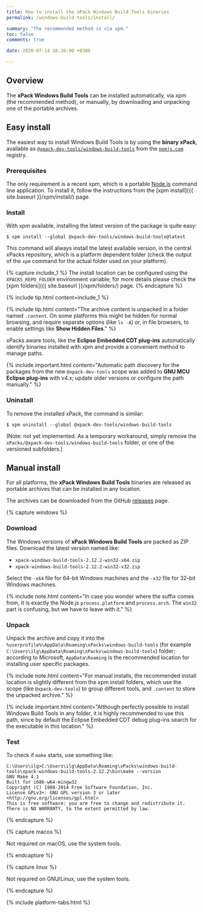 ```yaml
---
title: How to install the xPack Windows Build Tools binaries
permalink: /windows-build-tools/install/

summary: "The recommended method is via xpm."
toc: false
comments: true

date: 2020-07-14 16:26:00 +0300

---
```


## Overview

The **xPack Windows Build Tools** can be installed automatically, via xpm (the
recommended method), or manually, by downloading and unpacking one of the
portable archives.

## Easy install

The easiest way to install Windows Build Tools is by using the **binary xPack**, available as
[`@xpack-dev-tools/windows-build-tools`](https://www.npmjs.com/package/@xpack-dev-tools/windows-build-tools)
from the [`npmjs.com`](https://www.npmjs.com) registry.

### Prerequisites

The only requirement is a recent
xpm, which is a portable
[Node.js](https://nodejs.org) command line application. To install it,
follow the instructions from the
[xpm install]({{ site.baseurl }}/xpm/install/) page.

### Install

With xpm available, installing
the latest version of the package is quite easy:

```console
$ xpm install --global @xpack-dev-tools/windows-build-tools@latest
```

This command will always install the latest available version,
in the central xPacks repository, which is a platform dependent folder
(check the output of the `xpm` command for the actual folder used on
your platform).

{% capture include_1 %}
The install location can be configured using the
`XPACKS_REPO_FOLDER` environment variable; for more details please check the
[xpm folders]({{ site.baseurl }}/xpm/folders/) page.
{% endcapture %}

{% include tip.html content=include_1 %}

{% include tip.html content="The archive content is unpacked in a folder
named `.content`. On some platforms
this might be hidden for normal browsing, and require
separate options (like `ls -A`) or, in file browsers, to enable
settings like **Show Hidden Files**." %}

xPacks aware tools, like the **Eclipse Embedded CDT plug-ins** automatically
identify binaries installed with
xpm and provide a convenient method to manage paths.

{% include important.html content="Automatic
path discovery for the packages from the new `@xpack-dev-tools` scope was
added to **GNU MCU Eclipse plug-ins** with v4.x; update
older versions or configure the path manually." %}

### Uninstall

To remove the installed xPack, the command is similar:

```console
$ xpm uninstall --global @xpack-dev-tools/windows-build-tools
```

(Note: not yet implemented. As a temporary workaround, simply remove the
`xPacks/@xpack-dev-tools/windows-build-tools` folder, or one of the versioned
subfolders.)

## Manual install

For all platforms, the **xPack Windows Build Tools** binaries are released as portable
archives that can be installed in any location.

The archives can be downloaded from the
GitHub [releases](https://github.com/xpack-dev-tools/windows-build-tools-xpack/releases/)
page.

{% capture windows %}
### Download

The Windows versions of **xPack Windows Build Tools** are packed as ZIP files.
Download the latest version named like:

- `xpack-windows-build-tools-2.12.2-win32-x64.zip`
- `xpack-windows-build-tools-2.12.2-win32-x32.zip`

Select the `-x64` file for 64-bit Windows machines and the `-x32` file
for 32-bit Windows machines.

{% include note.html content="In case you wonder where the suffix comes
from, it is exactly the Node.js `process.platform` and `process.arch`.
The `win32` part is confusing, but we have to leave with it." %}

### Unpack

Unpack the archive and copy it into the
`%userprofile%\AppData\Roaming\xPacks\windows-build-tools`
(for example `C:\Users\ilg\AppData\Roaming\xPacks\windows-build-tools`) folder;
according to Microsoft, `AppData\Roaming` is the recommended location for
installing user specific packages.

{% include note.html content="For manual installs, the recommended
install location is slightly different from the xpm install folders,
which use the scope (like `@xpack-dev-tools`) to group different tools,
and `.content` to store the unpacked archive." %}

{% include important.html content="Although perfectly possible to
install Windows Build Tools in any folder, it is highly recommended to use this
path, since by default the Eclipse Embedded CDT debug plug-ins search
for the executable in this location." %}

### Test

To check if `make` starts, use something like:

```
C:\Users\ilg>C:\Users\ilg\AppData\Roaming\xPacks\windows-build-tools\xpack-windows-build-tools-2.12.2\bin\make --version
GNU Make 4.1
Built for i686-w64-mingw32
Copyright (C) 1988-2014 Free Software Foundation, Inc.
License GPLv3+: GNU GPL version 3 or later <http://gnu.org/licenses/gpl.html>
This is free software: you are free to change and redistribute it.
There is NO WARRANTY, to the extent permitted by law.
```

{% endcapture %}

{% capture macos %}

Not required on macOS, use the system tools.

{% endcapture %}

{% capture linux %}

Not required on GNU/Linux, use the system tools.

{% endcapture %}

{% include platform-tabs.html %}

